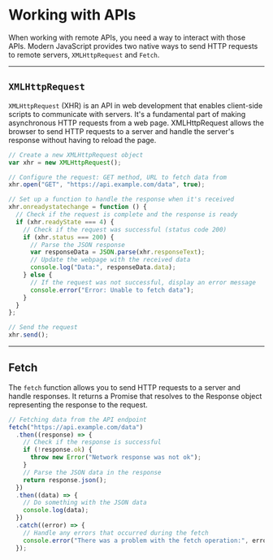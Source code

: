 # Working with APIs

When working with remote APIs, you need a way to interact with those APIs. Modern JavaScript provides two native ways to send HTTP requests to remote servers, `XMLHttpRequest` and `Fetch`.

---

## `XMLHttpRequest`

`XMLHttpRequest` (XHR) is an API in web development that enables client-side scripts to communicate with servers. It's a fundamental part of making asynchronous HTTP requests from a web page. XMLHttpRequest allows the browser to send HTTP requests to a server and handle the server's response without having to reload the page.

```js
// Create a new XMLHttpRequest object
var xhr = new XMLHttpRequest();

// Configure the request: GET method, URL to fetch data from
xhr.open("GET", "https://api.example.com/data", true);

// Set up a function to handle the response when it's received
xhr.onreadystatechange = function () {
  // Check if the request is complete and the response is ready
  if (xhr.readyState === 4) {
    // Check if the request was successful (status code 200)
    if (xhr.status === 200) {
      // Parse the JSON response
      var responseData = JSON.parse(xhr.responseText);
      // Update the webpage with the received data
      console.log("Data:", responseData.data);
    } else {
      // If the request was not successful, display an error message
      console.error("Error: Unable to fetch data");
    }
  }
};

// Send the request
xhr.send();
```

---

## Fetch

The `fetch` function allows you to send HTTP requests to a server and handle responses. It returns a Promise that resolves to the Response object representing the response to the request.

```js
// Fetching data from the API endpoint
fetch("https://api.example.com/data")
  .then((response) => {
    // Check if the response is successful
    if (!response.ok) {
      throw new Error("Network response was not ok");
    }
    // Parse the JSON data in the response
    return response.json();
  })
  .then((data) => {
    // Do something with the JSON data
    console.log(data);
  })
  .catch((error) => {
    // Handle any errors that occurred during the fetch
    console.error("There was a problem with the fetch operation:", error);
  });
```
